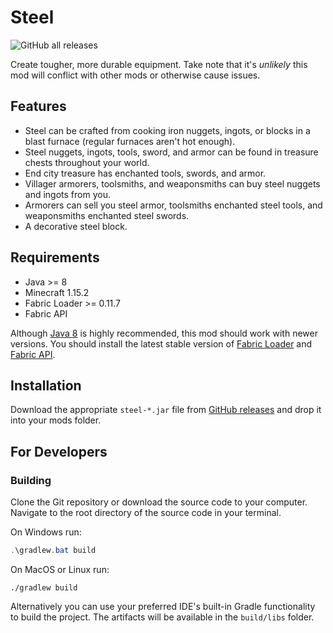 # Steel

![GitHub all releases](https://img.shields.io/github/downloads/realguyman/steel/total)

Create tougher, more durable equipment. Take note that it's _unlikely_ this mod will conflict with other mods or otherwise cause issues.

## Features

- Steel can be crafted from cooking iron nuggets, ingots, or blocks in a blast furnace (regular furnaces aren't hot enough).
- Steel nuggets, ingots, tools, sword, and armor can be found in treasure chests throughout your world.
- End city treasure has enchanted tools, swords, and armor.
- Villager armorers, toolsmiths, and weaponsmiths can buy steel nuggets and ingots from you.
- Armorers can sell you steel armor, toolsmiths enchanted steel tools, and weaponsmiths enchanted steel swords.
- A decorative steel block.

## Requirements

- Java >= 8
- Minecraft 1.15.2
- Fabric Loader >= 0.11.7
- Fabric API

Although [Java 8](https://adoptium.net/?variant=openjdk8&jvmVariant=hotspot) is highly recommended, this mod should work with newer versions. You should install the latest stable version of [Fabric Loader](https://fabricmc.net/use) and [Fabric API](https://www.curseforge.com/minecraft/mc-mods/fabric-api).

## Installation

Download the appropriate `steel-*.jar` file from [GitHub releases](https://github.com/realguyman/steel/releases) and drop it into your mods folder.

## For Developers

### Building

Clone the Git repository or download the source code to your computer. Navigate to the root directory of the source code in your terminal.

On Windows run:

```powershell
.\gradlew.bat build
```

On MacOS or Linux run:

```shell
./gradlew build
```

Alternatively you can use your preferred IDE's built-in Gradle functionality to build the project. The artifacts will be available in the `build/libs` folder.
